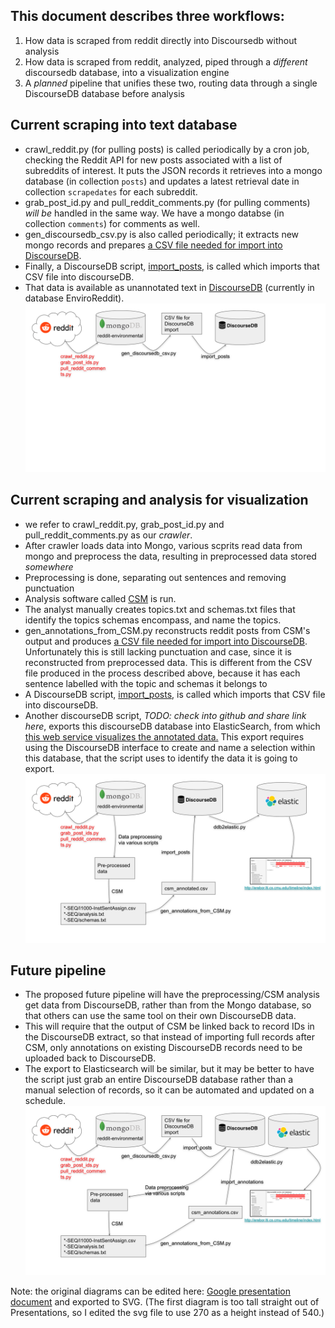 
## This document describes three workflows:
  1. How data is scraped from reddit directly into Discoursedb without analysis
  2. How data is scraped from reddit, analyzed, piped through a *different* discoursedb database, into a visualization engine
  3. A *planned* pipeline that unifies these two, routing data through a single DiscourseDB database before analysis

## Current scraping into text database
  * crawl_reddit.py (for pulling posts) is called periodically by a cron job, checking the Reddit API for new posts associated with a list of subreddits of interest.  It puts the JSON records it retrieves into a mongo database (in collection `posts`) and updates a latest retrieval date in collection `scrapedates` for each subreddit.
  * grab_post_id.py and pull_reddit_comments.py (for pulling comments) *will be* handled in the same way. We have a mongo databse (in collection `comments`) for comments as well.
  * gen_discoursedb_csv.py is also called periodically; it extracts new mongo records and prepares [a CSV file needed for import into DiscourseDB](https://github.com/DiscourseDB/discoursedb-core/tree/master/discoursedb-io-csv).
  * Finally, a DiscourseDB script, [import_posts](https://github.com/DiscourseDB/discoursedb-core/blob/master/discoursedb-io-csv/import_posts_split), is called which imports that CSV file into discourseDB.
  * That data is available as unannotated text in [DiscourseDB](http://discoursedb.github.io) (currently in database EnviroReddit).
![](images/reddit-to-discoursedb.svg)

## Current scraping and analysis for visualization
  * we refer to crawl_reddit.py, grab_post_id.py and pull_reddit_comments.py as our *crawler*.
  * After crawler loads data into Mongo, various scprits read data from mongo and preprocess the data, resulting in preprocessed data stored *somewhere*
  * Preprocessing is done, separating out sentences and removing punctuation
  * Analysis software called [CSM](https://github.com/yohanjo/Dialogue-Acts) is run.
  * The analyst manually creates topics.txt and schemas.txt files that identify the topics schemas encompass, and name the topics.
  * gen_annotations_from_CSM.py reconstructs reddit posts from CSM's output and produces [a CSV file needed for import into DiscourseDB](https://github.com/DiscourseDB/discoursedb-core/tree/master/discoursedb-io-csv).  Unfortunately this is still lacking punctuation and case, since it is reconstructed from preprocessed data.  This is different from the CSV file produced in the process described above, because it has each sentence labelled with the topic and schemas it belongs to
  * A DiscourseDB script, [import_posts](https://github.com/DiscourseDB/discoursedb-core/blob/master/discoursedb-io-csv/import_posts_split), is called which imports that CSV file into discourseDB. 
  * Another discourseDB script, *TODO: check into github and share link here*, exports this discourseDB database into ElasticSearch, from which [this web service visualizes the annotated data.](http://erebor.lti.cs.cmu.edu/timeline/index.html)  This export requires using the DiscourseDB interface to create and name a selection within this database, that the script uses to identify the data it is going to export.
![](images/reddit-to-csm.svg)

## Future pipeline
  * The proposed future pipeline will have the preprocessing/CSM analysis get data from DiscourseDB, rather than from the Mongo database, so that others can use the same tool on their own DiscourseDB data.
  * This will require that the output of CSM be linked back to record IDs in the DiscourseDB extract, so that instead of importing full records after CSM, only annotations on existing DiscourseDB records need to be uploaded back to DiscourseDB.
  * The export to Elasticsearch will be similar, but it may be better to have the script just grab an entire DiscourseDB database rather than a manual selection of records, so it can be automated and updated on a schedule. 
![](images/discoursedb-to-csm.svg)

Note: the original diagrams can be edited here: [Google presentation document](https://docs.google.com/presentation/d/1PVBqB9JszFavSs7fRTzZDT2bMSakVAS9y4JjEq8TZrM/edit#slide=id.g5195033c36_0_91) and exported to SVG. (The first diagram is too tall straight out of Presentations, so I edited the svg file to use 270 as a height instead of 540.)
